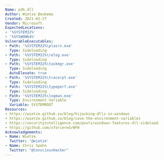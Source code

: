```yaml
---
Name: pdh.dll
Author: Wietze Beukema
Created: 2021-02-27
Vendor: Microsoft
ExpectedLocations:
- '%SYSTEM32%'
- '%SYSWOW64%'
VulnerableExecutables:
- Path: '%SYSTEM32%\plasrv.exe'
  Type: Sideloading
- Path: '%SYSTEM32%\relog.exe'
  Type: Sideloading
- Path: '%SYSTEM32%\taskmgr.exe'
  Type: Sideloading
  AutoElevate: true
- Path: '%SYSTEM32%\tracerpt.exe'
  Type: Sideloading
- Path: '%SYSTEM32%\typeperf.exe'
  Type: Sideloading
- Path: '%SYSTEM32%\logman.exe'
  Type: Environment Variable
  Variable: SYSTEMROOT
Resources:
- https://wietze.github.io/blog/hijacking-dlls-in-windows
- https://wietze.github.io/blog/save-the-environment-variables
- https://securityintelligence.com/posts/windows-features-dll-sideloading/
- https://github.com/xforcered/WFH
Acknowledgements:
- Name: Wietze
  Twitter: '@wietze'
- Name: Chris Spehn
  Twitter: "@ConsciousHacker"
---
```


